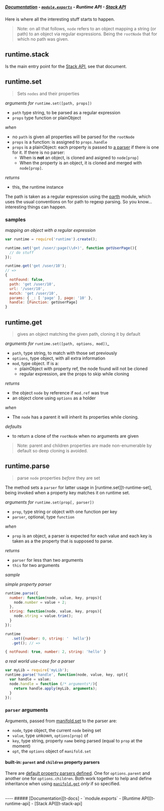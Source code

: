 ##### [Documentation][t-docs] - [`module.exports`][t-module] - Runtime API - [Stack API][t-stack-api]

Here is where all the interesting stuff starts to happen.

> Note: on all that follows, `node` refers to an object mapping a string (or path) to an object via regular expressions. Being the `rootNode` that for which
no path was given.

## runtime.stack

Is the main entry point for the [Stack API][t-stack-api], see that document.

## runtime.set
> Sets `nodes` and their properties

_arguments for_ `runtime.set([path, props])`
- `path` type string, to be parsed as a regular expression
- `props` type function or plainObject

_when_
- no `path` is given all properties will be parsed for the `rootNode`
- `props` is a function: is assigned to `props.handle`
- `props` is a plainObject: each property is passed to [a parser][x-runtime-parse] if there is one for it. If there is no parser:
  - When is **not** an object, is cloned and asigned to `node[prop]`
  - When the property is an object, it is cloned and merged with `node[prop]`.

_returns_
- this, the runtime instance

The path is taken as a regular expression using the  [parth](http://github.com/stringparser/parth) module, which uses the usual conventions on for path to regexp parsing. So you know... interesting things can happen.

### samples

_mapping an object with a regular expression_
```js
var runtime = require('runtime').create();

runtime.set('get /user/:page(\\d+)', function getUserPage(){
  // do stuff
});

runtime.get('get /user/10');
// =>
{
  notFound: false,
  path: 'get /user/10',
  url: '/user/10',
  match: 'get /user/10',
  params: { _: [ 'page' ], page: '10' },
  handle: [Function: getUserPage]
}
```

## runtime.get
> gives an object matching the given path, cloning it by default

_arguments for_ `runtime.set([path, options, mod])`_
- `path`, type string, to match with those set previously
- `options`, type object, with all extra information
- `mod`, type object. If is a:
  - plainObject with property ref, the node found will not be cloned
  - regular expression, are the props to skip while cloning

_returns_
- the object `node` by reference if `mod.ref` was true
- an object clone using `options` as a holder

_when_
- The `node` has a parent it will inherit its properties while cloning.

_defaults_
- to return a clone of the `rootNode` when no arguments are given

> Note: parent and children properties are made non-enumerable by default so deep cloning is avoided.

## runtime.parse
> parse `node` properties _before_ they are set

The method sets a `parser` for latter usage in [runtime.set][t-runtime-set], being invoked when a property key matches it on runtime set.

_arguments for_ `runtime.set(prop[, parser])`
 - `prop`, type string or object with one function per key
 - `parser`, optional, type `function`

_when_
- `prop` is an object, a parser is expected for each value and each key is taken as a the property that is supposed to parse.

_returns_
 - `parser` for less than two arguments
 - `this` for two arguments

_sample_

_simple property parser_

```js
runtime.parse({
  number: function(node, value, key, props){
    node.number = value + 2;
  },
  string: function(node, value, key, props){
    node.string = value.trim();
  }
});

runtime
   .set({number: 0, string: '  hello'})
   .get(); // =>

{ notFound: true, number: 2, string: 'hello' }

```

_a real world use-case for a parser_
```js
var myLib = require('myLib');
runtime.parse('handle', function(node, value, key, opt){
  var handle = value;
  node.handle = function (/* arguments*/){
    return handle.apply(myLib, arguments);
  }
});
```

### `parser` arguments

Arguments, passed from [manifold.set](#manifoldsetpath-props) to the parser are:
 - `node`, type object, the current `node` being set
 - `value`, type unkown, `options[prop]` of
 - `key`, type string, property `name` being parsed (equal to `prop` at the moment)
 - `opt`, the `options` object of `manifold.set`


#### built-in: `parent` and `children` property parsers

There are [default property parsers defined](./lib/defaultParsers.js). One for `options.parent` and another one for `options.children`. Both work together to help and define inheritance when using [`manifold.get`](#manifoldgetpath-options-mod) _only_ if so specified.


<br>
----
##### [Documentation][t-docs] - `module.exports` - [Runtime API][t-runtime-api] - [Stack API][t-stack-api]

<!--
  x-: is for just a link
  t-: is for doc's toc
-->

[t-docs]: http://github.com/stringparser/runtime/tree/master/docs
[t-module]: http://github.com/stringparser/runtime/tree/master/docs/api/readme.md
[t-stack-api]: http://github.com/stringparser/runtime/tree/master/docs/api/stack.md
[t-runtime-api]: http://github.com/stringparser/runtime/tree/master/docs/api/runtime.md

[x-manifold]: http://github.com/stringparser/manifold
[x-runtime-set]: http://github.com/stringparser/manifold
[x-runtime-get]: http://github.com/stringparser/manifold#manifoldgetpath-options-mod
[x-runtime-parse]: http://github.com/stringparser/manifold#manifoldparseprop-parser
